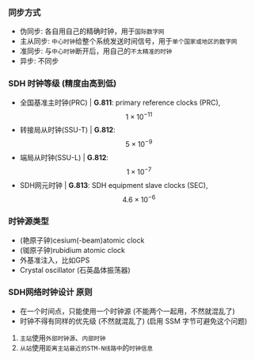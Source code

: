 ### 同步方式

* 伪同步: 各自用自己的精确时钟，用于`国际数字网`
* 主从同步: `中心时钟`给整个系统发送时间信号，用于`单个国家或地区的数字网`
* 准同步: 与`中心时钟`断开后，用自己的`不太精准的时钟`
* 异步: 不同步

### SDH 时钟等级 \(精度由高到低\)

* 全国基准主时钟(PRC) | **G.811**: primary reference clocks \(PRC\), $$1 \times 10^{-11}$$
* 转接局从时钟(SSU-T) | **G.812**: $$5 \times 10^{-9}$$
* 端局从时钟(SSU-L) | **G.812**: $$1 \times 10^{-7}$$
* SDH网元时钟 | **G.813**: SDH equipment slave clocks \(SEC\), $$4.6 \times 10^{-6}$$

### 时钟源类型

* (艳原子钟)cesium\(-beam\)atomic clock
* (铷原子钟)rubidium atomic clock 
* 外基准注入，比如GPS
* Crystal oscillator \(石英晶体振荡器\)

### SDH网络时钟设计 原则

* 在一个时间点，只能使用一个时钟源 \(不能两个一起用，不然就混乱了\)
* 时钟不得有同样的优先级 \(不然就混乱了\) \(启用 SSM 字节可避免这个问题\)

1. `主站`使用`外部时钟源`、`内部时钟`
2. `从站`使用`距离主站最近的STM-N线路中`的`时钟信息`